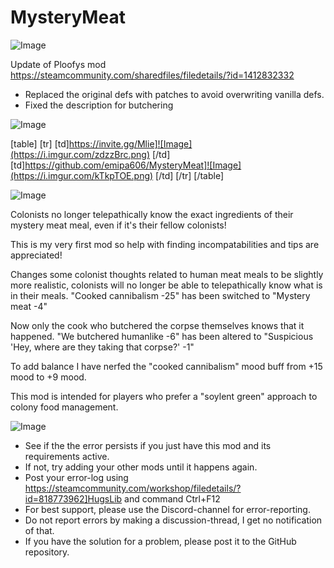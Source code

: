# MysteryMeat

![Image](https://i.imgur.com/WAEzk68.png)

Update of Ploofys mod
https://steamcommunity.com/sharedfiles/filedetails/?id=1412832332

- Replaced the original defs with patches to avoid overwriting vanilla defs.
- Fixed the description for butchering

![Image](https://i.imgur.com/7Gzt3Rg.png)


[table]
	[tr]
		[td]https://invite.gg/Mlie]![Image](https://i.imgur.com/zdzzBrc.png)
[/td]
		[td]https://github.com/emipa606/MysteryMeat]![Image](https://i.imgur.com/kTkpTOE.png)
[/td]
	[/tr]
[/table]
	
![Image](https://i.imgur.com/NOW7jU1.png)


Colonists no longer telepathically know the exact ingredients of their mystery meat meal, even if it&apos;s their fellow colonists!

This is my very first mod so help with finding incompatabilities and tips are appreciated!

Changes some colonist thoughts related to human meat meals to be slightly more realistic, colonists will no longer be able to telepathically know what is in their meals.
&quot;Cooked cannibalism -25&quot; has been switched to &quot;Mystery meat -4&quot;

Now only the cook who butchered the corpse themselves knows that it happened.
&quot;We butchered humanlike -6&quot; has been altered to &quot;Suspicious &apos;Hey, where are they taking that corpse?&apos; -1&quot;

To add balance I have nerfed the &quot;cooked cannibalism&quot; mood buff from +15 mood to +9 mood.

This mod is intended for players who prefer a &quot;soylent green&quot; approach to colony food management.


![Image](https://i.imgur.com/Rs6T6cr.png)



-  See if the the error persists if you just have this mod and its requirements active.
-  If not, try adding your other mods until it happens again.
-  Post your error-log using https://steamcommunity.com/workshop/filedetails/?id=818773962]HugsLib and command Ctrl+F12
-  For best support, please use the Discord-channel for error-reporting.
-  Do not report errors by making a discussion-thread, I get no notification of that.
-  If you have the solution for a problem, please post it to the GitHub repository.




